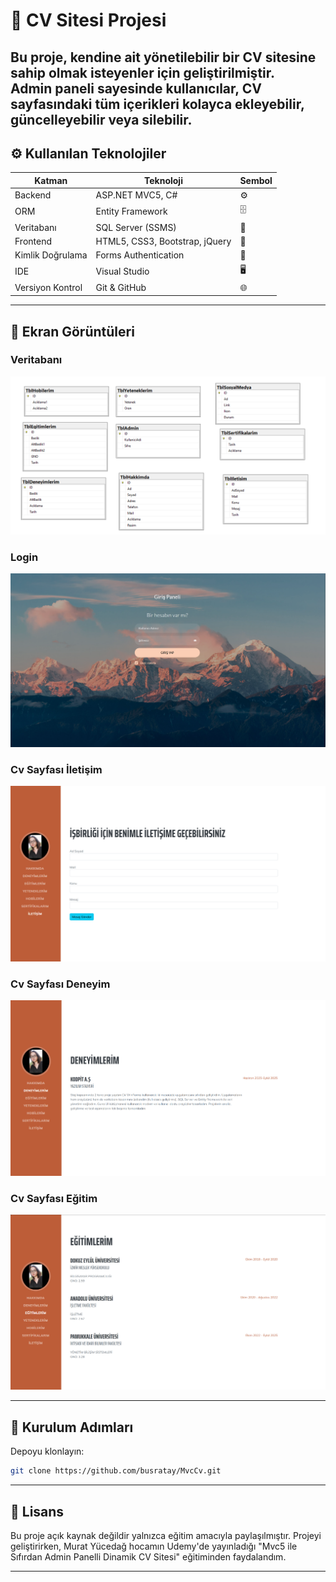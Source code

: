# 📄 CV Sitesi Projesi

Bu proje, kendine ait yönetilebilir bir CV sitesine sahip olmak isteyenler için geliştirilmiştir.  
Admin paneli sayesinde kullanıcılar, CV sayfasındaki tüm içerikleri kolayca ekleyebilir, güncelleyebilir veya silebilir.  
---

## ⚙️ Kullanılan Teknolojiler

| Katman              | Teknoloji                          | Sembol |
|--------------------|-----------------------------------|--------|
| Backend            | ASP.NET MVC5, C#                   | ⚙️      |
| ORM                | Entity Framework                   | 🗄      |
| Veritabanı         | SQL Server (SSMS)                  | 💾      |
| Frontend           | HTML5, CSS3, Bootstrap, jQuery     | 🎨      |
| Kimlik Doğrulama   | Forms Authentication               | 🔑      |
| IDE                | Visual Studio                      | 🖥      |
| Versiyon Kontrol   | Git & GitHub                       | 🌐      |

---
## 📸 Ekran Görüntüleri
### Veritabanı
![Veritabanı Ekranı](https://github.com/busratay/MvcCv/blob/master/MvcCv/screenshots/veritabani.png)

### Login
![Login Ekranı](https://github.com/busratay/MvcCv/blob/master/MvcCv/screenshots/Login.png)

### Cv Sayfası İletişim
![İletişim](https://github.com/busratay/MvcCv/blob/master/MvcCv/screenshots/CVIletisim.png)

### Cv Sayfası Deneyim
![Deneyim](https://github.com/busratay/MvcCv/blob/master/MvcCv/screenshots/CvDeneyim.png)

###  Cv Sayfası Eğitim
![Eğitim](https://github.com/busratay/MvcCv/blob/master/MvcCv/screenshots/CvEgitim.png)

---

## 🚀 Kurulum Adımları
 
  Depoyu klonlayın:
  ```bash
 git clone https://github.com/busratay/MvcCv.git
   ```
---

## 📄 Lisans

Bu proje açık kaynak değildir yalnızca eğitim amacıyla paylaşılmıştır.
Projeyi geliştirirken, Murat Yücedağ hocamın Udemy'de yayınladığı
"Mvc5 ile Sıfırdan Admin Panelli Dinamik CV Sitesi" eğitiminden faydalandım.

---
